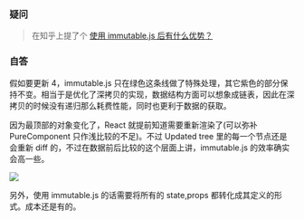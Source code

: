### 疑问

> 在知乎上提了个 [使用 immutable.js 后有什么优势？](https://www.zhihu.com/question/297323663)

### 自答

假如要更新 4，immutable.js 只在绿色这条线做了特殊处理，其它紫色的部分保持不变。相当于是优化了深拷贝的实现，数据结构方面可以想象成链表，因此在深拷贝的时候没有递归那么耗费性能，同时也更利于数据的获取。

因为最顶部的对象变化了，React 就提前知道需要重新渲染了(可以弥补 PureComponent 只作浅比较的不足)。不过 Updated tree 里的每一个节点还是会重新 diff 的，不过在数据前后比较的这个层面上讲，immutable.js 的效率确实会高一些。

![](http://phrd9aiu0.bkt.clouddn.com/aeef08a94abebda30e9a5fa68e201fa8.jpg)

另外，使用 immutable.js 的话需要将所有的 state,props 都转化成其定义的形式。成本还是有的。